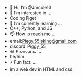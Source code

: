 - 👋 Hi, I’m @Jmcole13
- 👀 I’m interested in ...
- Coding Piget
- 🌱 I’m currently learning ...
- C++, Python, and JS 
- 📫 How to reach me ...
- email:Piggy.55isking@gmail.com
- discord: Piggy_55
- 😄 Pronouns: ...
- he/him
- ⚡ Fun fact: ...
- im a web dev in HTML and css

<!---
Jmcole13/Jmcole13 is a ✨ special ✨ repository because its `README.md` (this file) appears on your GitHub profile.
You can click the Preview link to take a look at your changes.
--->
